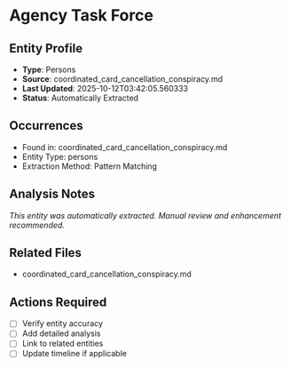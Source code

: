 # Agency Task Force

## Entity Profile
- **Type**: Persons
- **Source**: coordinated_card_cancellation_conspiracy.md
- **Last Updated**: 2025-10-12T03:42:05.560333
- **Status**: Automatically Extracted

## Occurrences
- Found in: coordinated_card_cancellation_conspiracy.md
- Entity Type: persons
- Extraction Method: Pattern Matching

## Analysis Notes
*This entity was automatically extracted. Manual review and enhancement recommended.*

## Related Files
- coordinated_card_cancellation_conspiracy.md

## Actions Required
- [ ] Verify entity accuracy
- [ ] Add detailed analysis
- [ ] Link to related entities
- [ ] Update timeline if applicable
